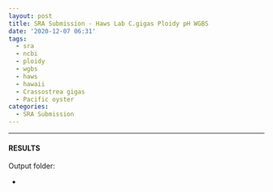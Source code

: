 ```yaml
---
layout: post
title: SRA Submission - Haws Lab C.gigas Ploidy pH WGBS
date: '2020-12-07 06:31'
tags: 
  - sra
  - ncbi
  - ploidy
  - wgbs
  - haws
  - hawaii
  - Crassostrea gigas
  - Pacific oyster
categories: 
  - SRA Submission
---
```




---

#### RESULTS

Output folder:

- []()

